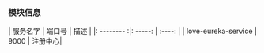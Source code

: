 ### 模块信息

|  服务名字   | 端口号    |  描述  |
|: --------  :|: -----:   | :----: |
| love-eureka-service | 9000 | 注册中心|